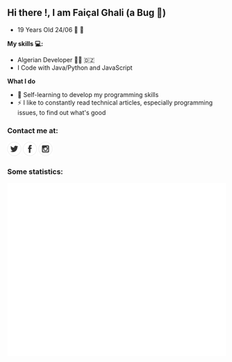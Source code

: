 ## Hi there !, I am Faiçal Ghali (a Bug 🐞)
- 19 Years Old 24/06 :birthday: :tada:

**My skills 💻:**
- Algerian Developer 🧑‍💻	:algeria: 
- I Code with Java/Python and JavaScript

**What I do**
- 📰  Self-learning to develop my programming skills
- ⚡ I like to constantly read technical articles, especially programming issues, to find out what's good


### Contact me at:

[![twitter](https://github.com/faycal-gh/faycal-gh/blob/main/icons/twitter.png)](https://twitter.com/FaicalGhali) 
[![facebook](https://github.com/faycal-gh/faycal-gh/blob/main/icons/facebook.png)](https://web.facebook.com/faycal.ghali.986/)
[![instagram](https://github.com/faycal-gh/faycal-gh/blob/main/icons/instagram.png)](https://www.instagram.com/faical_gh/)

### Some statistics:
![GitHub metrics](https://github.com/faycal-gh/faycal-gh/blob/main/faycal-gh.svg)
